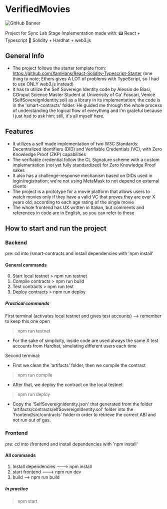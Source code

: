# VerifiedMovies

![GitHub Banner](https://user-images.githubusercontent.com/40567147/159485872-7f63766a-3c91-48dc-aa37-fb5894232acc.png)

Project for Sync Lab Stage Implementation made with:
:pager: React + Typescript
:page_with_curl: Solidity + Hardhat + web3.js

## General Info

- The project follows the starter template from: <https://github.com/XamHans/React-Solidity-Typescript-Starter>
(one thing to note; Ethers gives A LOT of problems with TypeScript, so I had to use ONLY web3.js instead)
- It has to utilize the Self Sovereign Identity code by Alessio de Biasi, COmput Science Master Student at Univerisity of Ca' Foscari, Venice (SelfSovereignIdentity.sol) as a library in its implementation; the code is in the 'smart-contracts' folder.
He guided me through the whole process of understanding the logical flow of everything and I'm grateful because I just had to ask him; still, it's all myself here.

## Features

- It utilizes a self made implementation of two W3C Standards: Decentralized Identifiers (DID) and Verifiable Credentials (VC), with Zero Knowledge Proof (ZKP) capabilities
- The verifiable credential follow the CL Signature scheme with a custom implementation (not yet fully standardized) for Zero Knowledge Proof sakes
- It also has a challenge-response mechanism based on DIDs used in login/registration; we're not using MetaMask to not depend on external clients
- The project is a prototype for a movie platform that allows users to watch movies only if they have a valid VC that proves they are over X years old, according to each age rating of the single movie
- The whole frontend has UX written in Italian, but comments and references in code are in English, so you can refer to those

## How to start and run the project

### Backend

pre: cd into /smart-contracts and install dependencies with 'npm install'

#### General commands

0) Start local testnet > npm run testnet
1) Compile contracts > npm run build
2) Test contracts > npm run test
3) Deploy contracts > npm run deploy

##### Practical commands

First terminal (activates local testnet and gives test accounts) --> remember to keep this one open
> npm run testnet

- For the sake of simplicity, inside code are used always the same X test accounts from Hardhat, simulating different users each time

Second terminal:

- First we clean the 'artifacts' folder, then we compile the contract

> npm run compile

- After that, we deploy the contract on the local testnet

> npm run deploy

- Copy the 'SelfSovereignIdentity.json' that generated from the folder 'artifacts/contracts/elfSovereignIdentity.sol' folder into the 'frontend/src/contracts' folder in order to retrieve the correct ABI and not run out of gas.

### Frontend

pre: cd into /frontend and install dependencies with 'npm install'

#### All commands

1) Install dependencies ---> npm install
2) start frontend ---> npm run dev
3) build --> npm run build

##### In practice

> npm start
